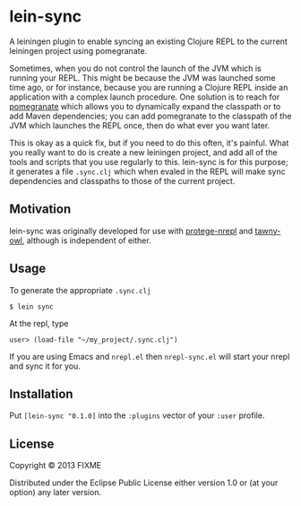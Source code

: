 # lein-sync

A leiningen plugin to enable syncing an existing Clojure REPL to the current
leiningen project using pomegranate.

Sometimes, when you do not control the launch of the JVM which is running your
REPL. This might be because the JVM was launched some time ago, or for
instance, because you are running a Clojure REPL inside an application with a
complex launch procedure. One solution is to reach for
[pomegranate](https://github.com/cemerick/pomegranate) which allows you to
dynamically expand the classpath or to add Maven dependencies; you can add
pomegranate to the classpath of the JVM which launches the REPL once, then do
what ever you want later.

This is okay as a quick fix, but if you need to do this often, it's painful.
What you really want to do is create a new leiningen project, and add all of
the tools and scripts that you use regularly to this. lein-sync is for this
purpose; it generates a file `.sync.clj` which when evaled in the REPL will
make sync dependencies and classpaths to those of the current project.

## Motivation

lein-sync was originally developed for use with
[protege-nrepl](https://github.com/phillord/protege-nrepl) and
[tawny-owl](https://github.com/phillord/tawny.owl), although is independent of
either.

## Usage

To generate the appropriate `.sync.clj`

    $ lein sync

At the repl, type

    user> (load-file "~/my_project/.sync.clj")

If you are using Emacs and `nrepl.el` then `nrepl-sync.el` will start your
nrepl and sync it for you.


## Installation

Put `[lein-sync "0.1.0]` into the `:plugins` vector of your
`:user` profile.




## License

Copyright © 2013 FIXME

Distributed under the Eclipse Public License either version 1.0 or (at
your option) any later version.
